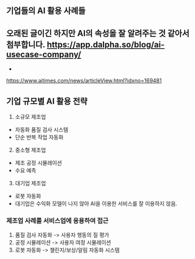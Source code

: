 ## 기업들의 AI 활용 사례들
오래된 글이긴 하지만 AI의 속성을 잘 알려주는 것 같아서 첨부합니다.
https://app.dalpha.so/blog/ai-usecase-company/
---

+
https://www.aitimes.com/news/articleView.html?idxno=169481

## 기업 규모별 AI 활용 전략

1. 소규모 제조업
- 자동화 품질 검사 시스템
- 단순 반복 작업 자동화

2. 중소형 제조업
- 제조 공정 시뮬레이션
- 수요 예측

3. 대기업 제조업
- 로봇 자동화 
- 대기업은 수익화 모델이 나지 않아 AI을 이용한 서비스를 잘 이용하지 않음. 

### 제조업 사례를 서비스업에 응용하여 접근

1. 품질 검사 자동화 -> 사용자 행동의 질 평가
2. 공정 시뮬레이션 -> 사용자 여정 시뮬레이션
3. 로봇 자동화 -> 챌린지/보상/알림 자동화 시스템
